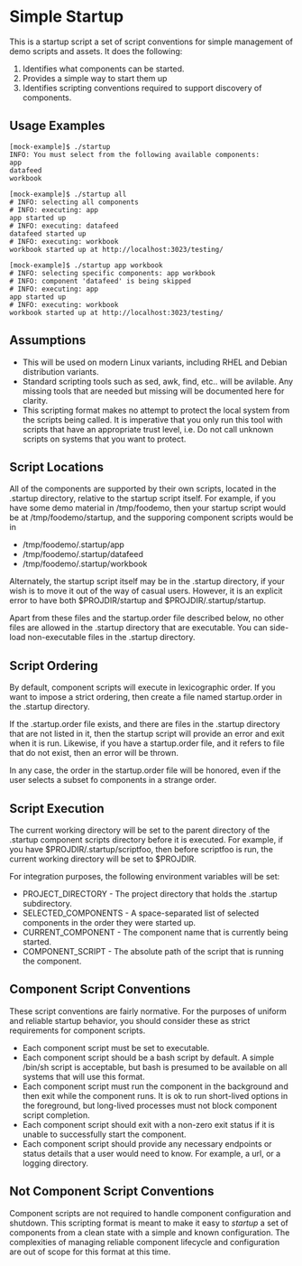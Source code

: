 # Simple Startup

This is a startup script a set of script conventions for simple management
of demo scripts and assets. It does the following:

1. Identifies what components can be started.
2. Provides a simple way to start them up
3. Identifies scripting conventions required to support discovery of components.

## Usage Examples

~~~
[mock-example]$ ./startup 
INFO: You must select from the following available components:
app
datafeed
workbook
~~~

~~~
[mock-example]$ ./startup all
# INFO: selecting all components
# INFO: executing: app
app started up
# INFO: executing: datafeed
datafeed started up
# INFO: executing: workbook
workbook started up at http://localhost:3023/testing/
~~~

~~~
[mock-example]$ ./startup app workbook
# INFO: selecting specific components: app workbook
# INFO: component 'datafeed' is being skipped
# INFO: executing: app
app started up
# INFO: executing: workbook
workbook started up at http://localhost:3023/testing/
~~~

## Assumptions

- This will be used on modern Linux variants, including RHEL and Debian distribution variants.
- Standard scripting tools such as sed, awk, find, etc.. will be avilable. Any missing tools
  that are needed but missing will be documented here for clarity.
- This scripting format makes no attempt to protect the local system from the scripts being called.
  It is imperative that you only run this tool with scripts that have an appropriate trust level,
  i.e. Do not call unknown scripts on systems that you want to protect.

## Script Locations

All of the components are supported by their own scripts, located in the .startup directory, 
relative to the startup script itself. For example, if you have some demo material in
/tmp/foodemo, then your startup script would be at /tmp/foodemo/startup, and the supporing
component scripts would be in

- /tmp/foodemo/.startup/app
- /tmp/foodemo/.startup/datafeed
- /tmp/foodemo/.startup/workbook

Alternately, the startup script itself may be in the .startup directory, if your wish is
to move it out of the way of casual users. However, it is an explicit error to have both
$PROJDIR/startup and $PROJDIR/.startup/startup.

Apart from these files and the startup.order file described below, no other files are allowed
in the .startup directory that are executable. You can side-load non-executable files in
the .startup directory.

## Script Ordering

By default, component scripts will execute in lexicographic order. If you want to impose
a strict ordering, then create a file named startup.order in the .startup directory.

If the .startup.order file exists, and there are files in the .startup directory that
are not listed in it, then the startup script will provide an error and exit when it is run.
Likewise, if you have a startup.order file, and it refers to file that do not exist,
then an error will be thrown.

In any case, the order in the startup.order file will be honored, even if the user
selects a subset fo components in a strange order.

## Script Execution

The current working directory will be set to the parent directory of the .startup component
scripts directory before it is executed. For example, if you have $PROJDIR/.startup/scriptfoo,
then before scriptfoo is run, the current working directory will be set to $PROJDIR.

For integration purposes, the following environment variables will be set:

- PROJECT_DIRECTORY - The project directory that holds the .startup subdirectory. 
- SELECTED_COMPONENTS - A space-separated list of selected components in the order they were started up.
- CURRENT_COMPONENT - The component name that is currently being started.
- COMPONENT_SCRIPT - The absolute path of the script that is running the component.

## Component Script Conventions

These script conventions are fairly normative. For the purposes of uniform and reliable
startup behavior, you should consider these as strict requirements for component scripts.

- Each component script must be set to executable.
- Each component script should be a bash script by default. A simple /bin/sh script is acceptable,
  but bash is presumed to be available on all systems that will use this format.
- Each component script must run the component in the background and then exit while the component
  runs. It is ok to run short-lived options in the foreground, but long-lived processes must not
  block component script completion.
- Each component script should exit with a non-zero exit status if it is unable to successfully start
  the component.
- Each component script should provide any necessary endpoints or status details
  that a user would need to know. For example, a url, or a logging directory.

## Not Component Script Conventions

Component scripts are not required to handle component configuration and shutdown.
This scripting format is meant to make it easy to *startup* a set of components from a clean state
with a simple and known configuration. The complexities of managing reliable component lifecycle
and configuration are out of scope for this format at this time.

